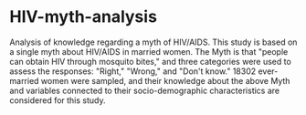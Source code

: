 # HIV-myth-analysis
Analysis of knowledge regarding a myth of HIV/AIDS.
This study is based on a single myth about HIV/AIDS in married women. The Myth is that "people can obtain HIV through mosquito bites," and three categories were used to assess the responses: "Right," "Wrong," and "Don't know." 18302 ever-married women were sampled, and their knowledge about the above Myth and variables connected to their socio-demographic characteristics are considered for this study.
